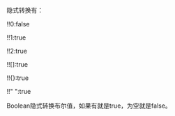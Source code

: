 隐式转换有：

!!0:false

!!1:true

!!2:true

!![]:true

!!{}:true

!!" ":true

Boolean隐式转换布尔值，如果有就是true，为空就是false。

